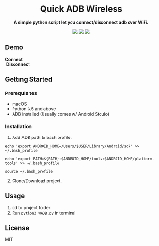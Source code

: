 <div align="center">

# Quick ADB Wireless

**A simple python script let you connect/disconnect adb over WiFi.**

![](https://img.shields.io/badge/Platform-macOS-important)
![](https://img.shields.io/badge/Python-3.5%20Above-success)
![](https://img.shields.io/badge/License-MIT-blue)<br>

</div>

## Demo

**Connect**<br>
![]()
**Disconnect**
![]()


## Getting Started
### Prerequisites
- macOS<br>
- Python 3.5 and above<br>
- ADB installed (Usually comes w/ Android Stduio)<br>

### Installation
1. Add ADB path to bash profile.
```
echo 'export ANDROID_HOME=/Users/$USER/Library/Android/sdk' >> ~/.bash_profile

echo 'export PATH=${PATH}:$ANDROID_HOME/tools:$ANDROID_HOME/platform-tools' >> ~/.bash_profile

source ~/.bash_profile
```
2. Clone/Download project.

## Usage
1. cd to project folder
2. Run `python3 WADB.py` in terminal

## License
MIT